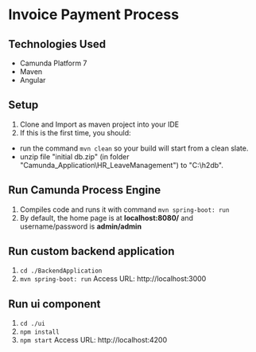# Invoice Payment Process

## Technologies Used
- Camunda Platform 7
- Maven
- Angular

## Setup
1. Clone and Import as maven project into your IDE
2. If this is the first time, you should:
- run the command ```mvn clean``` so your build will start from a clean slate.
- unzip file "initial db.zip" (in folder "Camunda_Application\HR_LeaveManagement") to "C:\h2db".

## Run Camunda Process Engine
1. Compiles code and runs it with command ```mvn spring-boot: run```
2. By default, the home page is at **localhost:8080/** and username/password is **admin/admin**

## Run custom backend application
1. ```cd ./BackendApplication```
2. ```mvn spring-boot: run```
Access URL: http://localhost:3000

## Run ui component
1. ```cd ./ui```
2. ```npm install```
3. ```npm start```
Access URL: http://localhost:4200
